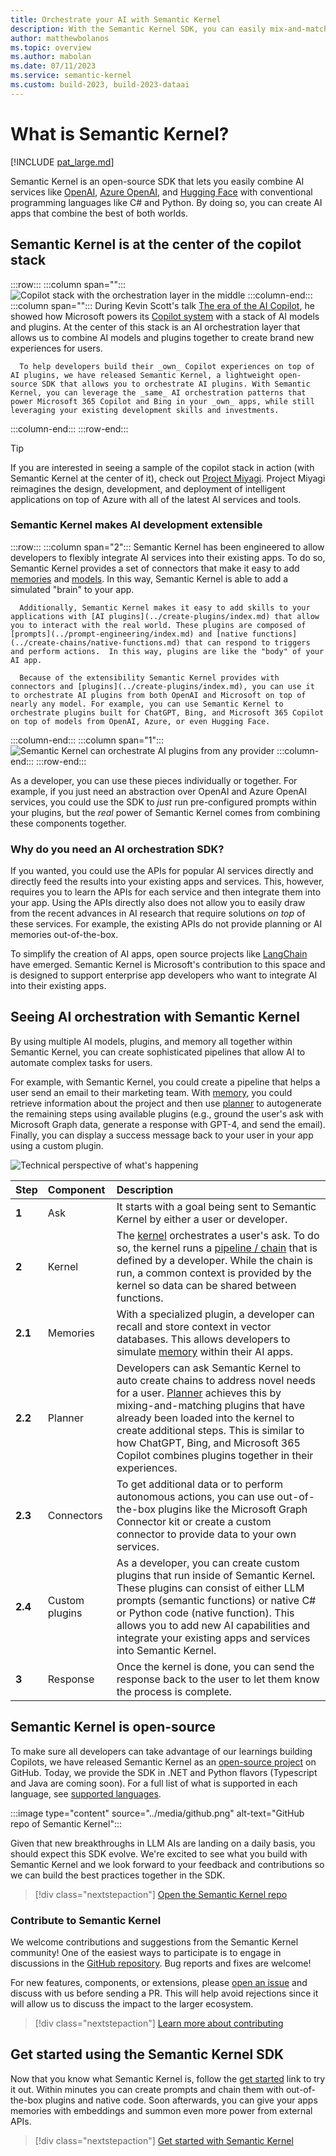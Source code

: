 ```yaml
---
title: Orchestrate your AI with Semantic Kernel
description: With the Semantic Kernel SDK, you can easily mix-and-match AI prompts with conventional programming languages like C# and Python.
author: matthewbolanos
ms.topic: overview
ms.author: mabolan
ms.date: 07/11/2023
ms.service: semantic-kernel
ms.custom: build-2023, build-2023-dataai
---
```


# What is Semantic Kernel?

[!INCLUDE [pat_large.md](../includes/pat_large.md)]

Semantic Kernel is an open-source SDK that lets you easily combine AI services like [OpenAI](https://platform.openai.com/docs/), [Azure OpenAI](https://azure.microsoft.com/products/cognitive-services/openai-service/), and [Hugging Face](https://huggingface.co/) with conventional programming languages like C# and Python. By doing so, you can create AI apps that combine the best of both worlds.

## Semantic Kernel is at the center of the copilot stack

:::row:::
   :::column span="":::
        ![Copilot stack with the orchestration layer in the middle](../media/copilot-stack.png)
   :::column-end:::
   :::column span="":::
      During Kevin Scott's talk [The era of the AI Copilot](https://build.microsoft.com/sessions/bb8f9d99-0c47-404f-8212-a85fffd3a59d?source=/speakers/ef864919-5fd1-4215-b611-61035a19db6b), he showed how Microsoft powers its [Copilot system](https://www.youtube.com/watch?v=E5g20qmeKpg) with a stack of AI models and plugins. At the center of this stack is an AI orchestration layer that allows us to combine AI models and plugins together to create brand new experiences for users.

      To help developers build their _own_ Copilot experiences on top of AI plugins, we have released Semantic Kernel, a lightweight open-source SDK that allows you to orchestrate AI plugins. With Semantic Kernel, you can leverage the _same_ AI orchestration patterns that power Microsoft 365 Copilot and Bing in your _own_ apps, while still leveraging your existing development skills and investments.
   :::column-end:::
:::row-end:::

> [!TIP]
> If you are interested in seeing a sample of the copilot stack in action (with Semantic Kernel at the center of it), check out [Project Miyagi](https://github.com/Azure-Samples/miyagi). Project Miyagi reimagines the design, development, and deployment of intelligent applications on top of Azure with all of the latest AI services and tools.

### Semantic Kernel makes AI development extensible
:::row:::
   :::column span="2":::
      Semantic Kernel has been engineered to allow developers to flexibly integrate AI services into their existing apps. To do so, Semantic Kernel provides a set of connectors that make it easy to add [memories](../memories/index.md) and [models](../prompt-engineering/llm-models.md). In this way, Semantic Kernel is able to add a simulated "brain" to your app.

      Additionally, Semantic Kernel makes it easy to add skills to your applications with [AI plugins](../create-plugins/index.md) that allow you to interact with the real world. These plugins are composed of [prompts](../prompt-engineering/index.md) and [native functions](../create-chains/native-functions.md) that can respond to triggers and perform actions.  In this way, plugins are like the "body" of your AI app.

      Because of the extensibility Semantic Kernel provides with connectors and [plugins](../create-plugins/index.md), you can use it to orchestrate AI plugins from both OpenAI and Microsoft on top of nearly any model. For example, you can use Semantic Kernel to orchestrate plugins built for ChatGPT, Bing, and Microsoft 365 Copilot on top of models from OpenAI, Azure, or even Hugging Face.

   :::column-end:::
   :::column span="1":::
        ![Semantic Kernel can orchestrate AI plugins from any provider](../media/mind-and-body-of-semantic-kernel.png)
   :::column-end:::
:::row-end:::

As a developer, you can use these pieces individually or together. For example, if you just need an abstraction over OpenAI and Azure OpenAI services, you could use the SDK to _just_ run pre-configured prompts within your plugins, but the _real_ power of Semantic Kernel comes from combining these components together.


### Why do you need an AI orchestration SDK?
If you wanted, you could use the APIs for popular AI services directly and directly feed the results into your existing apps and services. This, however, requires you to learn the APIs for each service and then integrate them into your app. Using the APIs directly also does not allow you to easily draw from the recent advances in AI research that require solutions _on top_ of these services. For example, the existing APIs do not provide planning or AI memories out-of-the-box.

To simplify the creation of AI apps, open source projects like [LangChain](https://docs.langchain.com/docs/) have emerged. Semantic Kernel is Microsoft's contribution to this space and is designed to support enterprise app developers who want to integrate AI into their existing apps.

## Seeing AI orchestration with Semantic Kernel
By using multiple AI models, plugins, and memory all together within Semantic Kernel, you can create sophisticated pipelines that allow AI to automate complex tasks for users.

For example, with Semantic Kernel, you could create a pipeline that helps a user send an email to their marketing team. With [memory](../memories/index.md), you could retrieve information about the project and then use [planner](../create-chains/index.md) to autogenerate the remaining steps using available plugins (e.g., ground the user's ask with Microsoft Graph data, generate a response with GPT-4, and send the email). Finally, you can display a success message back to your user in your app using a custom plugin.

![Technical perspective of what's happening](../media/kernel-flow.png)

| Step | Component | Description |
|:-|:-|:-|
| **1** | Ask | It starts with a goal being sent to Semantic Kernel by either a user or developer. |
| **2** | Kernel | The [kernel](../create-chains/kernel.md) orchestrates a user's ask. To do so, the kernel runs a [pipeline / chain](../create-chains/index.md) that is defined by a developer. While the chain is run, a common context is provided by the kernel so data can be shared between functions. |
| **2.1** | Memories | With a specialized plugin, a developer can recall and store context in vector databases. This allows developers to simulate [memory](../memories/index.md) within their AI apps. |
| **2.2** | Planner | Developers can ask Semantic Kernel to auto create chains to address novel needs for a user. [Planner](../create-chains/planner.md) achieves this by mixing-and-matching plugins that have already been loaded into the kernel to create additional steps. This is similar to how ChatGPT, Bing, and Microsoft 365 Copilot combines plugins together in their experiences. |
| **2.3** | Connectors | To get additional data or to perform autonomous actions, you can use out-of-the-box plugins like the Microsoft Graph Connector kit or create a custom connector to provide data to your own services. |
| **2.4** | Custom plugins | As a developer, you can create custom plugins that run inside of Semantic Kernel. These plugins can consist of either LLM prompts (semantic functions) or native C# or Python code (native function). This allows you to add new AI capabilities and integrate your existing apps and services into Semantic Kernel. |
| **3** | Response | Once the kernel is done, you can send the response back to the user to let them know the process is complete. |

## Semantic Kernel is open-source
To make sure all developers can take advantage of our learnings building Copilots, we have released Semantic Kernel as an [open-source project](https://github.com/microsoft/semantic-kernel) on GitHub. Today, we provide the SDK in .NET and Python flavors (Typescript and Java are coming soon). For a full list of what is supported in each language, see [supported languages](../get-started/supported-languages.md).

:::image type="content" source="../media/github.png" alt-text="GitHub repo of Semantic Kernel":::

Given that new breakthroughs in LLM AIs are landing on a daily basis, you should expect this SDK evolve. We're excited to see what you build with Semantic Kernel and we look forward to your feedback and contributions so we can build the best practices together in the SDK.

> [!div class="nextstepaction"]
> [Open the Semantic Kernel repo](https://github.com/microsoft/semantic-kernel)

### Contribute to Semantic Kernel
We welcome contributions and suggestions from the Semantic Kernel community! One of the easiest ways to participate is to engage in discussions in the [GitHub repository](https://github.com/microsoft/semantic-kernel). Bug reports and fixes are welcome!

For new features, components, or extensions, please [open an issue](../get-started/contributing.md#reporting-issues) and discuss with us before sending a PR. This will help avoid rejections since it will allow us to discuss the impact to the larger ecosystem.

> [!div class="nextstepaction"]
> [Learn more about contributing](../get-started/contributing.md)

## Get started using the Semantic Kernel SDK
Now that you know what Semantic Kernel is, follow the [get started](../get-started/index.md) link to try it out. Within minutes you can create prompts and chain them with out-of-the-box plugins and native code. Soon afterwards, you can give your apps memories with embeddings and summon even more power from external APIs.

> [!div class="nextstepaction"]
> [Get started with Semantic Kernel](../get-started/index.md)
